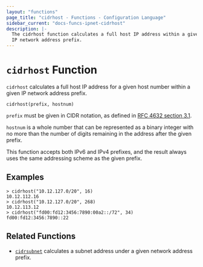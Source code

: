 ```yaml
---
layout: "functions"
page_title: "cidrhost - Functions - Configuration Language"
sidebar_current: "docs-funcs-ipnet-cidrhost"
description: |-
  The cidrhost function calculates a full host IP address within a given
  IP network address prefix.
---
```


# `cidrhost` Function

`cidrhost` calculates a full host IP address for a given host number within
a given IP network address prefix.

```hcl
cidrhost(prefix, hostnum)
```

`prefix` must be given in CIDR notation, as defined in
[RFC 4632 section 3.1](https://tools.ietf.org/html/rfc4632#section-3.1).

`hostnum` is a whole number that can be represented as a binary integer with
no more than the number of digits remaining in the address after the given
prefix.

This function accepts both IPv6 and IPv4 prefixes, and the result always uses
the same addressing scheme as the given prefix.

## Examples

```
> cidrhost("10.12.127.0/20", 16)
10.12.112.16
> cidrhost("10.12.127.0/20", 268)
10.12.113.12
> cidrhost("fd00:fd12:3456:7890:00a2::/72", 34)
fd00:fd12:3456:7890::22
```

## Related Functions

* [`cidrsubnet`](./cidrsubnet.html) calculates a subnet address under a given
  network address prefix.

